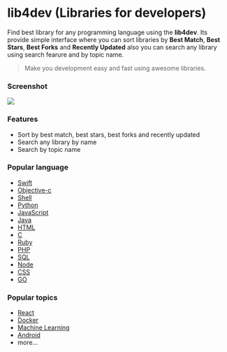 # lib4dev (Libraries for developers)
Find best library for any programming language using the **lib4dev**. Its provide simple interface where you can sort libraries by **Best Match**, **Best Stars**, **Best Forks** and **Recently Updated** also you can search any library using search fearure and by topic name.

> Make you development easy and fast using awesome libraries.

### Screenshot
[![](http://www.lib4dev.com/img/banner.png)](http://www.lib4dev.com/)

### Features
  - Sort by best match, best stars, best forks and recently updated
  - Search any library by name
  - Search by topic name

### Popular language
* [Swift](http://www.lib4dev.com/topics/swift)
* [Objective-c](http://www.lib4dev.com/topics/objective-c)
* [Shell](http://www.lib4dev.com/topics/shell)
* [Python](http://www.lib4dev.com/topics/python)
* [JavaScript](http://www.lib4dev.com/topics/javascript)
* [Java](http://www.lib4dev.com/topics/java)
* [HTML](http://www.lib4dev.com/topics/html)
* [C](http://www.lib4dev.com/topics/c)
* [Ruby](http://www.lib4dev.com/topics/ruby)
* [PHP](http://www.lib4dev.com/topics/php)
* [SQL](http://www.lib4dev.com/topics/sql)
* [Node](http://www.lib4dev.com/topics/node)
* [CSS](http://www.lib4dev.com/topics/css)
* [GO](http://www.lib4dev.com/topics/go)

### Popular topics
* [React](http://www.lib4dev.com/topics/react)
* [Docker](http://www.lib4dev.com/topics/docker)
* [Machine Learning](http://www.lib4dev.com/topics/machine-learning)
* [Android](http://www.lib4dev.com/topics/android)
* more...
